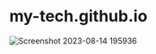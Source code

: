 # my-tech.github.io
![Screenshot 2023-08-14 195936](https://github.com/Divyarajsinh01/my-tech.github.io/assets/141410024/6b7741e3-025f-4c6c-8aa0-df6144e19dbb)
